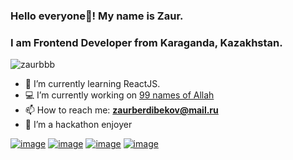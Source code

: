 ### Hello everyone👋! My name is Zaur.
### I am Frontend Developer from Karaganda, Kazakhstan.

<p> <img src="https://komarev.com/ghpvc/?username=zaurbbb&label=Profile%20views&color=0e75b6&style=flat" alt="zaurbbb" /> </p>

- 🌱 I’m currently learning ReactJS.
- 💻 I’m currently working on [99 names of Allah](https://github.com/zaurbbb/99-names-of-Allah)
- 📫 How to reach me: **zaurberdibekov@mail.ru**
- 🧿 I’m a hackathon enjoyer

[![image](https://img.shields.io/badge/YouTube-FF0000?style=for-the-badge&logo=youtube&logoColor=white)](https://www.youtube.com/channel/UCXfA0-kwlGW_qXF-bkIVEug)
[![image](https://img.shields.io/badge/GitLab-330F63?style=for-the-badge&logo=gitlab&logoColor=white)](https://gitlab.com/zaurbbb)
[![image](https://img.shields.io/badge/-LeetCode-FFA116?style=for-the-badge&logo=LeetCode&logoColor=black)](https://leetcode.com/zaurbbb/)
[![image](https://img.shields.io/badge/LinkedIn-0077B5?style=for-the-badge&logo=linkedin&logoColor=white)](https://www.linkedin.com/in/zaur-berdibekov-b0b921235/)
